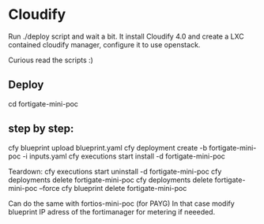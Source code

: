 
# Cloudify 


Run ./deploy script and wait a bit. It install Cloudify 4.0 and create a LXC contained cloudify manager, configure it to use openstack.

Curious read the scripts :)

## Deploy
cd fortigate-mini-poc

## step by step:
cfy blueprint upload blueprint.yaml
cfy deployment create -b fortigate-mini-poc -i inputs.yaml
cfy executions start install -d fortigate-mini-poc

Teardown:
cfy executions start uninstall -d fortigate-mini-poc
cfy deployments delete fortigate-mini-poc
cfy deployments delete fortigate-mini-poc –force
cfy blueprint delete fortigate-mini-poc


Can do the same with fortios-mini-poc (for PAYG)
In that case modify blueprint IP adress of the fortimanager for metering if neeeded.
